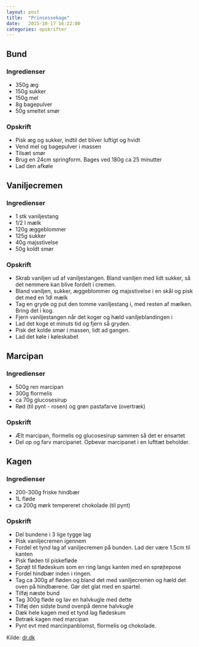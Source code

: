 ```yaml
---
layout: post
title:  "Prinsessekage"
date:   2015-10-17 16:22:00
categories: opskrifter
---
```


## Bund

### Ingredienser

* 350g æg
* 150g sukker
* 150g mel
* 8g bagepulver
* 50g smeltet smør

### Opskrift

* Pisk æg og sukker, indtil det bliver luftigt og hvidt
* Vend mel og bagepulver i massen
* Tilsæt smør
* Brug en 24cm springform. Bages ved 180g ca 25 minutter
* Lad den afkøle

## Vaniljecremen

### Ingredienser

* 1 stk vaniljestang
* 1/2 l mælk
* 120g æggeblommer
* 125g sukker
* 40g majsstivelse
* 50g koldt smør

### Opskrift

* Skrab vaniljen ud af vaniljestangen. Bland vaniljen med lidt sukker, så det
  nemmere kan blive fordelt i cremen.
* Bland vaniljen, sukker, æggeblommer og majsstivelse i en skål og pisk det med
  en 1dl mælk
* Tag en gryde og put den tomme vaniljestang i, med resten af mælken. Bring det i kog.
* Fjern vaniljestangen når det koger og hæld vaniljeblandingen i
* Lad det koge et minuts tid og fjern så gryden.
* Pisk det kolde smør i massen, lidt ad gangen.
* Lad det køle i køleskabet

## Marcipan

### Ingredienser

* 500g ren marcipan
* 300g flormelis
* ca 70g glucosesirup
* Rød (til pynt - rosen) og grøn pastafarve (overtræk)

### Opskrift

* Ælt marcipan, flormelis og glucosesirup sammen så det er ensartet
* Del op og farv marcipanet. Opbevar marcipanet i en lufttæt beholder.

## Kagen

### Ingredienser

* 200-300g friske hindbær
* 1L fløde
* ca 200g mørk tempereret chokolade (til pynt)

### Opskrift

* Del bundene i 3 lige tygge lag
* Pisk vaniljecremen igennem
* Fordel et tynd lag af vaniljecremen på bunden. Lad der være 1.5cm til kanten
* Pisk fløden til piskefløde
* Sprøjt til flødeskum som en ring langs kanten med en sprøjtepose
* Fordel hindbær inden i ringen.
* Tag ca 300g af fløden og bland det med vaniljecremen og hæld det oven på
  hindbærene. Gør det glat med en spartel.
* Tilføj næste bund
* Tag 300g fløde og lav en halvkugle med dette
* Tilføj den sidste bund ovenpå denne halvkugle
* Dæk hele kagen med et tynd lag flødeskum
* Betræk kagen med marcipan
* Pynt evt med marcinpanblomst, flormelis og chokolade.

Kilde: [dr.dk](http://www.dr.dk/Mad/opskrifter/den_store_bagedyst/den_store_bagedyst_2015/uds_6/Prinsesstaarta.htm)
